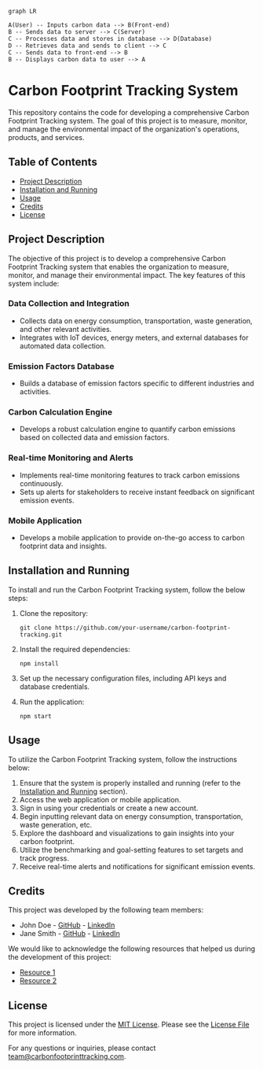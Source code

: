 ```mermaid
graph LR

A(User) -- Inputs carbon data --> B(Front-end) 
B -- Sends data to server --> C(Server)
C -- Processes data and stores in database --> D(Database)
D -- Retrieves data and sends to client --> C
C -- Sends data to front-end --> B
B -- Displays carbon data to user --> A
```
# Carbon Footprint Tracking System

This repository contains the code for developing a comprehensive Carbon Footprint Tracking system. The goal of this project is to measure, monitor, and manage the environmental impact of the organization's operations, products, and services.

## Table of Contents

- [Project Description](#project-description)
- [Installation and Running](#installation-and-running)
- [Usage](#usage)
- [Credits](#credits)
- [License](#license)

## Project Description

The objective of this project is to develop a comprehensive Carbon Footprint Tracking system that enables the organization to measure, monitor, and manage their environmental impact. The key features of this system include:

### Data Collection and Integration

- Collects data on energy consumption, transportation, waste generation, and other relevant activities.
- Integrates with IoT devices, energy meters, and external databases for automated data collection.

### Emission Factors Database

- Builds a database of emission factors specific to different industries and activities.

### Carbon Calculation Engine

- Develops a robust calculation engine to quantify carbon emissions based on collected data and emission factors.

### Real-time Monitoring and Alerts

- Implements real-time monitoring features to track carbon emissions continuously.
- Sets up alerts for stakeholders to receive instant feedback on significant emission events.

### Mobile Application

- Develops a mobile application to provide on-the-go access to carbon footprint data and insights.

## Installation and Running

To install and run the Carbon Footprint Tracking system, follow the below steps:

1. Clone the repository:

    ```
    git clone https://github.com/your-username/carbon-footprint-tracking.git
    ```

2. Install the required dependencies:

    ```
    npm install
    ```

3. Set up the necessary configuration files, including API keys and database credentials.

4. Run the application:

    ```
    npm start
    ```

## Usage

To utilize the Carbon Footprint Tracking system, follow the instructions below:

1. Ensure that the system is properly installed and running (refer to the [Installation and Running](#installation-and-running) section).
2. Access the web application or mobile application.
3. Sign in using your credentials or create a new account.
4. Begin inputting relevant data on energy consumption, transportation, waste generation, etc.
5. Explore the dashboard and visualizations to gain insights into your carbon footprint.
6. Utilize the benchmarking and goal-setting features to set targets and track progress.
7. Receive real-time alerts and notifications for significant emission events.

## Credits

This project was developed by the following team members:

- John Doe - [GitHub](https://github.com/johndoe) - [LinkedIn](https://www.linkedin.com/in/johndoe)
- Jane Smith - [GitHub](https://github.com/janesmith) - [LinkedIn](https://www.linkedin.com/in/janesmith)

We would like to acknowledge the following resources that helped us during the development of this project:

- [Resource 1](https://www.example.com)
- [Resource 2](https://www.example.com)

## License

This project is licensed under the [MIT License](LICENSE.txt). Please see the [License File](LICENSE.txt) for more information.

For any questions or inquiries, please contact [team@carbonfootprinttracking.com](mailto:team@carbonfootprinttracking.com).